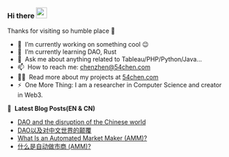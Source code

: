 ### Hi there <a href="https://www.54chen.com/"><img src="https://media.giphy.com/media/hvRJCLFzcasrR4ia7z/giphy.gif" width="25px"></a>
Thanks for visiting so humble place :rofl:

- 🔭 &nbsp;I’m currently working on something cool :wink:
- 🌱 &nbsp;I’m currently learning DAO, Rust
- 💬 &nbsp;Ask me about anything related to Tableau/PHP/Python/Java...
- 📫 &nbsp;How to reach me: chenzhen@54chen.com
- 👨‍💻 &nbsp;Read more about my projects at [54chen.com](https://www.54chen.com/)
- ⚡ &nbsp;One More Thing: I am a researcher in Computer Science and creator in Web3.

📕 &nbsp;**Latest Blog Posts(EN & CN)**
<!-- BLOG-POST-LIST:START -->
- [DAO and the disruption of the Chinese world](https://www.54chen.com/dao/)
- [DAO以及对中文世界的颠覆](https://www.54chen.com/cn/dao/)
- [What Is an Automated Market Maker &lpar;AMM&rpar;?](https://www.54chen.com/amm/)
- [什么是自动做市商 &lpar;AMM&rpar;?](https://www.54chen.com/cn/amm/)
<!-- BLOG-POST-LIST:END -->
